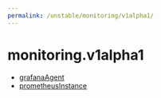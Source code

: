 ```yaml
---
permalink: /unstable/monitoring/v1alpha1/
---
```


# monitoring.v1alpha1



* [grafanaAgent](grafanaAgent.md)
* [prometheusInstance](prometheusInstance.md)